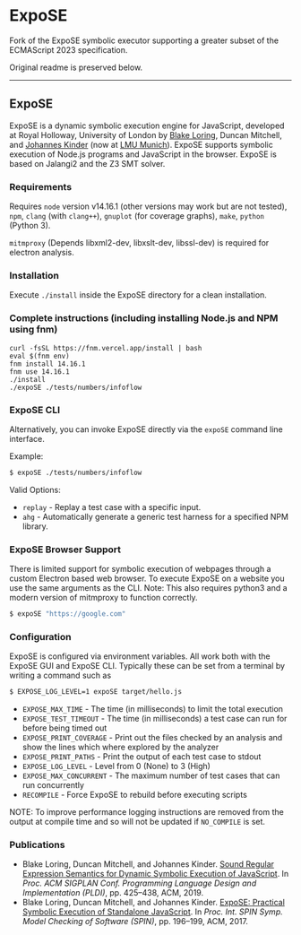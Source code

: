 # ExpoSE

Fork of the ExpoSE symbolic executor supporting a greater subset of the ECMAScript 2023 specification.

Original readme is preserved below.

---

## ExpoSE

ExpoSE is a dynamic symbolic execution engine for JavaScript, developed at Royal Holloway, University of London by [Blake Loring](https://www.parsed.uk), Duncan Mitchell, and [Johannes Kinder](https://www.plai.ifi.lmu.de) (now at [LMU Munich](https://www.lmu.de/)).
ExpoSE supports symbolic execution of Node.js programs and JavaScript in the browser. ExpoSE is based on Jalangi2 and the Z3 SMT solver.

### Requirements

Requires `node` version v14.16.1 (other versions may work but are not tested), `npm`, `clang` (with `clang++`), `gnuplot` (for coverage graphs), `make`, `python` (Python 3).

`mitmproxy` (Depends libxml2-dev, libxslt-dev, libssl-dev) is required for electron analysis.

### Installation

Execute `./install` inside the ExpoSE directory for a clean installation.

### Complete instructions (including installing Node.js and NPM using fnm)

```
curl -fsSL https://fnm.vercel.app/install | bash
eval $(fnm env)
fnm install 14.16.1
fnm use 14.16.1
./install
./expoSE ./tests/numbers/infoflow
```

### ExpoSE CLI

Alternatively, you can invoke ExpoSE directly via the `expoSE` command line interface.

Example:

```sh
$ expoSE ./tests/numbers/infoflow
```

Valid Options:

* `replay`     - Replay a test case with a specific input.
* `ahg`        - Automatically generate a generic test harness for a specified NPM library.

### ExpoSE Browser Support

There is limited support for symbolic execution of webpages through a custom Electron based web browser. To execute ExpoSE on a website you use the same arguments as the CLI. Note: This also requires python3 and a modern version of mitmproxy to function correctly.

```sh
$ expoSE "https://google.com"
```

### Configuration

ExpoSE is configured via environment variables. All work both with the ExpoSE GUI and ExpoSE CLI. Typically these can be set from a terminal by writing a command such as

```sh
$ EXPOSE_LOG_LEVEL=1 expoSE target/hello.js
```

* `EXPOSE_MAX_TIME`         - The time (in milliseconds) to limit the total execution
* `EXPOSE_TEST_TIMEOUT`     - The time (in milliseconds) a test case can run for before being timed out
* `EXPOSE_PRINT_COVERAGE`   - Print out the files checked by an analysis and show the lines which where explored by the analyzer
* `EXPOSE_PRINT_PATHS`      - Print the output of each test case to stdout
* `EXPOSE_LOG_LEVEL`        - Level from 0 (None) to 3 (High)
* `EXPOSE_MAX_CONCURRENT`   - The maximum number of test cases that can run concurrently
* `RECOMPILE`               - Force ExpoSE to rebuild before executing scripts

NOTE: To improve performance logging instructions are removed from the output at compile time and so will not be updated if `NO_COMPILE` is set.

### Publications

* Blake Loring, Duncan Mitchell, and Johannes Kinder. [Sound Regular Expression Semantics for Dynamic Symbolic Execution of JavaScript](https://www.unibw.de/patch/papers/pldi19-regex.pdf). In _Proc. ACM SIGPLAN Conf. Programming Language Design and Implementation (PLDI)_, pp. 425–438, ACM, 2019.
* Blake Loring, Duncan Mitchell, and Johannes Kinder. [ExpoSE: Practical Symbolic Execution of Standalone JavaScript](https://www.unibw.de/patch/papers/spin17-expose.pdf). In _Proc. Int. SPIN Symp. Model Checking of Software (SPIN)_, pp. 196–199, ACM, 2017.
